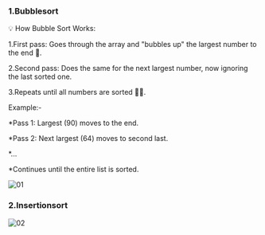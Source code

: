 ### 1.Bubblesort


💡 How Bubble Sort Works:

1.First pass: Goes through the array and "bubbles up" the largest number to the end 🫧.

2.Second pass: Does the same for the next largest number, now ignoring the last sorted one.

3.Repeats until all numbers are sorted 🔄✅.

Example:-

*Pass 1: Largest (90) moves to the end.

*Pass 2: Next largest (64) moves to second last.

*...

*Continues until the entire list is sorted.

![01](https://github.com/user-attachments/assets/57ca2792-9a34-4d16-9716-611c1e9f295f)



### 2.Insertionsort

![02](https://github.com/user-attachments/assets/f6b4e6a2-e505-45a3-ba89-c1dc6da13b12)
